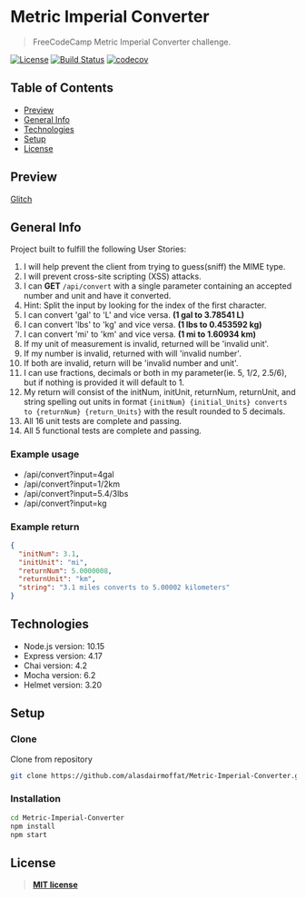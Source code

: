 # Metric Imperial Converter

> FreeCodeCamp Metric Imperial Converter challenge.

[![License](https://img.shields.io/:license-mit-blue.svg?style=flat-square)](https://badges.mit-license.org)
[![Build Status](https://travis-ci.com/alasdairmoffat/Metric-Imperial-Converter.svg?branch=master)](https://travis-ci.com/alasdairmoffat/Metric-Imperial-Converter)
[![codecov](https://codecov.io/gh/alasdairmoffat/Metric-Imperial-Converter/branch/master/graph/badge.svg)](https://codecov.io/gh/alasdairmoffat/Metric-Imperial-Converter)

## Table of Contents

- [Preview](#preview)
- [General Info](#general-info)
- [Technologies](#technologies)
- [Setup](#setup)
- [License](#license)

## Preview

[Glitch](https://alasdairmoffat-metric-imperial-converter.glitch.me)

## General Info

Project built to fulfill the following User Stories:

1. I will help prevent the client from trying to guess(sniff) the MIME type.
2. I will prevent cross-site scripting (XSS) attacks.
3. I can **GET** `/api/convert` with a single parameter containing an accepted number and unit and have it converted.</I>
4. Hint: Split the input by looking for the index of the first character.
5. I can convert 'gal' to 'L' and vice versa. **(1 gal to 3.78541 L)**</I>
6. I can convert 'lbs' to 'kg' and vice versa. **(1 lbs to 0.453592 kg)**</I>
7. I can convert 'mi' to 'km' and vice versa. **(1 mi to 1.60934 km)**</I>
8. If my unit of measurement is invalid, returned will be 'invalid unit'.
9. If my number is invalid, returned with will 'invalid number'.
10. If both are invalid, return will be 'invalid number and unit'.
11. I can use fractions, decimals or both in my parameter(ie. 5, 1/2, 2.5/6), but if nothing is provided it will default to 1.
12. My return will consist of the initNum, initUnit, returnNum, returnUnit, and string spelling out units in format `{initNum} {initial_Units} converts to {returnNum} {return_Units}` with the result rounded to 5 decimals.</My>
13. All 16 unit tests are complete and passing.
14. All 5 functional tests are complete and passing.

### Example usage

- /api/convert?input=4gal
- /api/convert?input=1/2km
- /api/convert?input=5.4/3lbs
- /api/convert?input=kg

### Example return

```json
{
  "initNum": 3.1,
  "initUnit": "mi",
  "returnNum": 5.0000008,
  "returnUnit": "km",
  "string": "3.1 miles converts to 5.00002 kilometers"
}
```

## Technologies

- Node.js version: 10.15
- Express version: 4.17
- Chai version: 4.2
- Mocha version: 6.2
- Helmet version: 3.20

## Setup

### Clone

Clone from repository

```bash
git clone https://github.com/alasdairmoffat/Metric-Imperial-Converter.git
```

### Installation

```bash
cd Metric-Imperial-Converter
npm install
npm start
```

## License

> **[MIT license](https://opensource.org/licenses/mit-license.php)**
